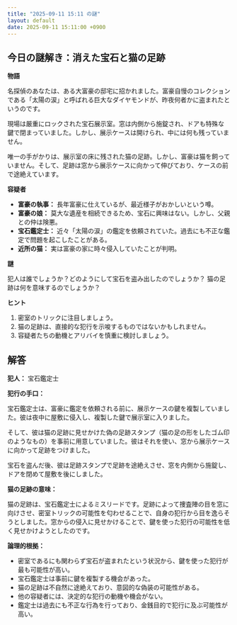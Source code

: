 ```yaml
---
title: "2025-09-11 15:11 の謎"
layout: default
date: 2025-09-11 15:11:00 +0900
---
```

## 今日の謎解き：消えた宝石と猫の足跡

**物語**

名探偵のあなたは、ある大富豪の邸宅に招かれました。富豪自慢のコレクションである「太陽の涙」と呼ばれる巨大なダイヤモンドが、昨夜何者かに盗まれたというのです。

現場は厳重にロックされた宝石展示室。窓は内側から施錠され、ドアも特殊な鍵で閉まっていました。しかし、展示ケースは開けられ、中には何も残っていません。

唯一の手がかりは、展示室の床に残された猫の足跡。しかし、富豪は猫を飼っていません。そして、足跡は窓から展示ケースに向かって伸びており、ケースの前で途絶えています。

**容疑者**

*   **富豪の執事：** 長年富豪に仕えているが、最近様子がおかしいという噂。
*   **富豪の娘：** 莫大な遺産を相続できるため、宝石に興味はない。しかし、父親との仲は険悪。
*   **宝石鑑定士：** 近々「太陽の涙」の鑑定を依頼されていた。過去にも不正な鑑定で問題を起こしたことがある。
*   **近所の猫：** 実は富豪の家に時々侵入していたことが判明。

**謎**

犯人は誰でしょうか？どのようにして宝石を盗み出したのでしょうか？ 猫の足跡は何を意味するのでしょうか？

**ヒント**

1.  密室のトリックに注目しましょう。
2.  猫の足跡は、直接的な犯行を示唆するものではないかもしれません。
3.  容疑者たちの動機とアリバイを慎重に検討しましょう。

## 解答

**犯人：** 宝石鑑定士

**犯行の手口：**

宝石鑑定士は、富豪に鑑定を依頼される前に、展示ケースの鍵を複製していました。彼は夜中に屋敷に侵入し、複製した鍵で展示室に入りました。

そして、彼は猫の足跡に見せかけた偽の足跡スタンプ（猫の足の形をしたゴム印のようなもの）を事前に用意していました。彼はそれを使い、窓から展示ケースに向かって足跡をつけました。

宝石を盗んだ後、彼は足跡スタンプで足跡を途絶えさせ、窓を内側から施錠し、ドアを閉めて屋敷を後にしました。

**猫の足跡の意味：**

猫の足跡は、宝石鑑定士によるミスリードです。足跡によって捜査陣の目を窓に向けさせ、密室トリックの可能性を匂わせることで、自身の犯行から目を逸らそうとしました。窓からの侵入に見せかけることで、鍵を使った犯行の可能性を低く見せかけようとしたのです。

**論理的根拠：**

*   密室であるにも関わらず宝石が盗まれたという状況から、鍵を使った犯行が最も可能性が高い。
*   宝石鑑定士は事前に鍵を複製する機会があった。
*   猫の足跡は不自然に途絶えており、意図的な偽装の可能性がある。
*   他の容疑者には、決定的な犯行の動機や機会がない。
*   鑑定士は過去にも不正な行為を行っており、金銭目的で犯行に及ぶ可能性が高い。
